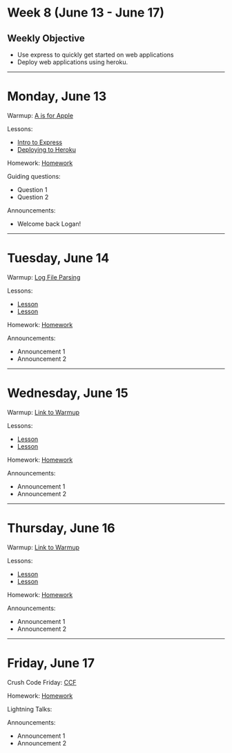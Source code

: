 # Week 8 (June 13 - June 17)
## Weekly Objective

- Use express to quickly get started on web applications
- Deploy web applications using heroku.

---

# Monday, June 13

Warmup: [A is for Apple](https://www.codewars.com/kata/a-for-apple)

Lessons:
- [Intro to Express](/cohorts/68/articles/3049)
- [Deploying to Heroku](/cohorts/68/articles/3065)

Homework: [Homework](https://math.berkeley.edu/~gmelvin/polya.pdf)

Guiding questions:
- Question 1
- Question 2

Announcements:
- Welcome back Logan!

---

# Tuesday, June 14

Warmup: [Log File Parsing](https://github.com/gSchool/js-node-log-file-parsing)

Lessons:
- [Lesson](/cohorts/68/student_dashboard)
- [Lesson](/cohorts/68/student_dashboard)

Homework: [Homework](/cohorts/68/student_dashboard)

Announcements:
- Announcement 1
- Announcement 2

---

# Wednesday, June 15

Warmup: [Link to Warmup](http://github.com/gSchool)

Lessons:
- [Lesson](/cohorts/68/student_dashboard)
- [Lesson](/cohorts/68/student_dashboard)

Homework: [Homework](/cohorts/68/student_dashboard)

Announcements:
- Announcement 1
- Announcement 2

---

# Thursday, June 16

Warmup: [Link to Warmup](http://github.com/gSchool)

Lessons:
- [Lesson](/cohorts/68/student_dashboard)
- [Lesson](/cohorts/68/student_dashboard)

Homework: [Homework](/cohorts/68/student_dashboard)

Announcements:
- Announcement 1
- Announcement 2

---

# Friday, June 17

Crush Code Friday: [CCF](/cohorts/68/student_dashboard)

Homework: [Homework](/cohorts/68/student_dashboard)

Lightning Talks:

Announcements:
- Announcement 1
- Announcement 2

